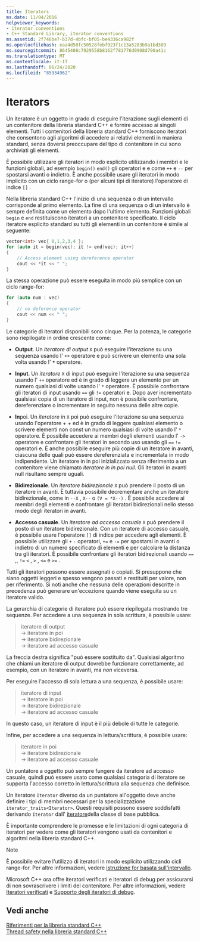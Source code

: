 ```yaml
---
title: Iterators
ms.date: 11/04/2016
helpviewer_keywords:
- iterator conventions
- C++ Standard Library, iterator conventions
ms.assetid: 2f746be7-b37d-4bfc-bf05-be4336ca982f
ms.openlocfilehash: eaa4d50fc50528febf923f1c13a5283b9a1bd389
ms.sourcegitcommit: 8645408c7929558b8162f781776d0908d790a41c
ms.translationtype: MT
ms.contentlocale: it-IT
ms.lasthandoff: 06/24/2020
ms.locfileid: "85334962"
---
```

# <a name="iterators"></a>Iterators

Un iteratore è un oggetto in grado di eseguire l'iterazione sugli elementi di un contenitore della libreria standard C++ e fornire accesso ai singoli elementi. Tutti i contenitori della libreria standard C++ forniscono iteratori che consentono agli algoritmi di accedere ai relativi elementi in maniera standard, senza doversi preoccupare del tipo di contenitore in cui sono archiviati gli elementi.

È possibile utilizzare gli iteratori in modo esplicito utilizzando i membri e le funzioni globali, ad esempio `begin()` `end()` gli operatori e e come `++` e `--` per spostarsi avanti o indietro. È anche possibile usare gli iteratori in modo implicito con un ciclo range-for o (per alcuni tipi di iteratore) l'operatore di indice `[]` .

Nella libreria standard C++ l'inizio di una sequenza o di un intervallo corrisponde al primo elemento. La fine di una sequenza o di un intervallo è sempre definita come un elemento dopo l'ultimo elemento. Funzioni globali `begin` e `end` restituiscono iteratori a un contenitore specificato. Il ciclo iteratore esplicito standard su tutti gli elementi in un contenitore è simile al seguente:

```cpp
vector<int> vec{ 0,1,2,3,4 };
for (auto it = begin(vec); it != end(vec); it++)
{
    // Access element using dereference operator
    cout << *it << " ";
}
```

La stessa operazione può essere eseguita in modo più semplice con un ciclo range-for:

```cpp
for (auto num : vec)
{
    // no deference operator
    cout << num << " ";
}
```

Le categorie di iteratori disponibili sono cinque. Per la potenza, le categorie sono riepilogate in ordine crescente come:

- **Output**. Un *iteratore di output* `X` può eseguire l'iterazione su una sequenza usando l' `++` operatore e può scrivere un elemento una sola volta usando l' __`*`__ operatore.

- **Input**. Un *iteratore* `X` di input può eseguire l'iterazione su una sequenza usando l' `++` operatore ed è in grado di leggere un elemento per un numero qualsiasi di volte usando l' `*` operatore. È possibile confrontare gli iteratori di input usando `==` gli `!=` operatori e. Dopo aver incrementato qualsiasi copia di un iteratore di input, non è possibile confrontare, dereferenziare o incrementare in seguito nessuna delle altre copie.

- **In**poi. Un *iteratore in* `X` poi può eseguire l'iterazione su una sequenza usando l'operatore + + ed è in grado di leggere qualsiasi elemento o scrivere elementi non const un numero qualsiasi di volte usando l' `*` operatore. È possibile accedere ai membri degli elementi usando l' `->` operatore e confrontare gli iteratori in secondo uso usando gli `==` `!=` operatori e. È anche possibile eseguire più copie di un iteratore in avanti, ciascuna delle quali può essere dereferenziata e incrementata in modo indipendente. Un iteratore in in poi inizializzato senza riferimento a un contenitore viene chiamato *iteratore in in poi null*. Gli iteratori in avanti null risultano sempre uguali.

- **Bidirezionale**. Un *iteratore bidirezionale* `X` può prendere il posto di un iteratore in avanti. È tuttavia possibile decrementare anche un iteratore bidirezionale, come in `--X` , `X--` o `(V = *X--)` . È possibile accedere ai membri degli elementi e confrontare gli iteratori bidirezionali nello stesso modo degli iteratori in avanti.

- **Accesso casuale**. Un *iteratore ad accesso casuale* `X` può prendere il posto di un iteratore bidirezionale. Con un iteratore di accesso casuale, è possibile usare l'operatore `[]` di indice per accedere agli elementi. È possibile utilizzare gli `+` `-` operatori, `+=` e `-=` per spostarsi in avanti o indietro di un numero specificato di elementi e per calcolare la distanza tra gli iteratori. È possibile confrontare gli iteratori bidirezionali usando `==` ,, `!=` `<` , `>` , `<=` e `>=` .

Tutti gli iteratori possono essere assegnati o copiati. Si presuppone che siano oggetti leggeri e spesso vengono passati e restituiti per valore, non per riferimento. Si noti anche che nessuna delle operazioni descritte in precedenza può generare un'eccezione quando viene eseguita su un iteratore valido.

La gerarchia di categorie di iteratore può essere riepilogata mostrando tre sequenze. Per accedere a una sequenza in sola scrittura, è possibile usare:

> iteratore di output \
> -> iteratore in poi \
> -> iteratore bidirezionale \
> -> iteratore ad accesso casuale

La freccia destra significa "può essere sostituito da". Qualsiasi algoritmo che chiami un iteratore di output dovrebbe funzionare correttamente, ad esempio, con un iteratore in avanti, ma *non* viceversa.

Per eseguire l'accesso di sola lettura a una sequenza, è possibile usare:

> iteratore di input \
> -> iteratore in poi \
> -> iteratore bidirezionale \
> -> iteratore ad accesso casuale

In questo caso, un iteratore di input è il più debole di tutte le categorie.

Infine, per accedere a una sequenza in lettura/scrittura, è possibile usare:

> iteratore in poi \
> -> iteratore bidirezionale \
> -> iteratore ad accesso casuale

Un puntatore a oggetto può sempre fungere da iteratore ad accesso casuale, quindi può essere usato come qualsiasi categoria di iteratore se supporta l'accesso corretto in lettura/scrittura alla sequenza che definisce.

Un iteratore `Iterator` diverso da un puntatore all'oggetto deve anche definire i tipi di membri necessari per la specializzazione `iterator_traits<Iterator>`. Questi requisiti possono essere soddisfatti derivando `Iterator` dall' [iteratore](../standard-library/iterator-struct.md)della classe di base pubblica.

È importante comprendere le promesse e le limitazioni di ogni categoria di iteratori per vedere come gli iteratori vengono usati da contenitori e algoritmi nella libreria standard C++.

> [!NOTE]
> È possibile evitare l'utilizzo di iteratori in modo esplicito utilizzando cicli range-for. Per altre informazioni, vedere [istruzione for basata sull'intervallo](../cpp/range-based-for-statement-cpp.md).

Microsoft C++ ora offre iteratori verificati e iteratori di debug per assicurarsi di non sovrascrivere i limiti del contenitore. Per altre informazioni, vedere [Iteratori verificati](../standard-library/checked-iterators.md) e [Supporto degli iteratori di debug](../standard-library/debug-iterator-support.md).

## <a name="see-also"></a>Vedi anche

[Riferimenti per la libreria standard C++](../standard-library/cpp-standard-library-reference.md)\
[Thread safety nella libreria standard C++](../standard-library/thread-safety-in-the-cpp-standard-library.md)

